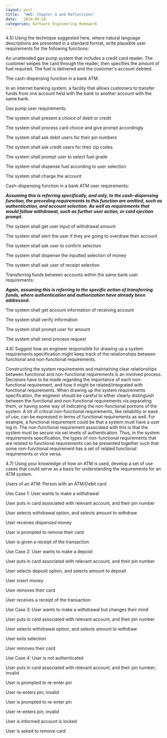 ```yaml
---
layout: post
title:  "HW5: Chapter 4 and Reflections"
date:   2020-09-10
categories: Software Engineering Homework
---
```


4.5) 	Using the technique suggested here, where natural language descriptions are presented in a standard format, write plausible user requirements for the following functions:

An unattended gas pump system that includes a credit card reader. The customer swipes the card through the reader, then specifies the amount of fuel required. The fuel is delivered and the customer's account debited.

The cash-dispensing function in a bank ATM.

 In an internet banking system, a facility that allows customers to transfer funds from one account held with the bank to another account with the same bank.


Gas pump user requirements:

The system shall present a choice of debit or credit

The system shall process card choice and give prompt accordingly

The system shall ask debit users for their pin numbers

The system shall ask credit users for their zip codes

The system shall prompt user to select fuel grade

The system shall dispense fuel according to user selection

The system shall charge the account


Cash-dispensing function in a bank ATM user requirements:

***Assuming this is referring specifically, and only, to the cash-dispensing function, the preceding requirements to this function are omitted, such as authentication, and account selection. As well as requirements that would follow withdrawal, such as further user action, or card ejection prompt.***

The system shall get user input of withdrawal amount

The system shall alert the user if they are going to overdraw their account

The system shall ask user to confirm selection

The system shall dispense the inputted selection of money

The system shall ask user of receipt selection




Transferring funds between accounts within the same bank user requirements:

***Again, assuming this is referring to the specific action of transferring funds, where authentication and authorization have already been addressed.***

The system shall get account information of receiving account

The system shall verify information

The system shall prompt user for amount

The system shall send process request




4.6) 	Suggest how an engineer responsible for drawing up a system requirements specification might keep track of the relationships between functional and non-functional requirements.

Constructing the system requirements and maintaining clear relationships between functional and non-functional requirements is an involved process. Decisions have to be made regarding the importance of each non-functional requirement, and how it might be related/integrated with functional requirements. When drawing up the system requirements specification, the engineer should be careful to either clearly distinguish between the functional and non-functional requirements via separating them, or having some way of indicating the non-functional portions of the system. A lot of critical non-functional requirements, like reliability or ease of use, can be expressed in terms of functional requirements as well. For example, a functional requirement could be that a system must have a user log in. The non-functional requirement associated with this is that the system must be secure via set levels of authentication. Thus, in the system requirements specification, the types of non-functional requirements that are related to functional requirements can be presented together such that some non-functional requirement has a set of related functional requirements or vice versa.

 4.7) 	Using your knowledge of how an ATM is used, develop a set of use cases that could serve as a basis for understanding the requirements for an ATM system.

Users of an ATM:
Person with an ATM/Debit card

Use Case 1: User wants to make a withdrawal

User puts in card associated with relevant account, and their pin number

User selects withdrawal option, and selects amount to withdraw

User receives dispensed money

User is prompted to remove their card

User is given a receipt of the transaction


Use Case 2: User wants to make a deposit

User puts in card associated with relevant account, and their pin number

User selects deposit option, and selects amount to deposit

User insert money

User removes their card

User receives a receipt of the transaction


Use Case 3: User wants to make a withdrawal but changes their mind

User puts in card associated with relevant account, and their pin number

User selects withdrawal option, and selects amount to withdraw

User exits selection

User removes their card


Use Case 4: User is not authenticated

User puts in card associated with relevant account, and their pin number; invalid

User is prompted to re-enter pin

User re-enters pin; invalid

User is prompted to re-enter pin

User re-enters pin; invalid

User is informed account is locked

User is asked to remove card
